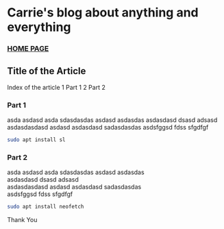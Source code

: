 # Carrie's blog about anything and everything

### [HOME PAGE](./README.md)

## Title of the Article

Index of the article
1 Part 1
2 Part 2

### Part 1
asda asdasd asda sdasdasdas asdasd asdasdas
asdasdasd dsasd adsasd
asdasdasdasd asdasd asdasdasd sadasdasdas
asdsfggsd fdss sfgdfgf  

``` bash
sudo apt install sl
```

### Part 2
asda asdasd asda sdasdasdas asdasd asdasdas  
asdasdasd dsasd adsasd  
asdasdasdasd asdasd asdasdasd sadasdasdas  
asdsfggsd fdss sfgdfgf  

``` bash
sudo apt install neofetch
```

Thank You
